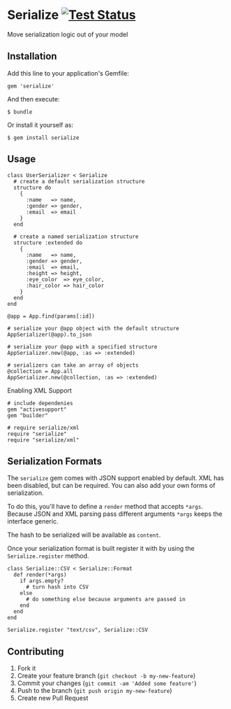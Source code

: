 # Serialize [![Test Status](https://secure.travis-ci.org/daneharrigan/serialize.png)][1]

Move serialization logic out of your model

## Installation

Add this line to your application's Gemfile:

    gem 'serialize'

And then execute:

    $ bundle

Or install it yourself as:

    $ gem install serialize

## Usage

    class UserSerializer < Serialize
      # create a default serialization structure
      structure do
        {
          :name   => name,
          :gender => gender,
          :email  => email
        }
      end

      # create a named serialization structure
      structure :extended do
        {
          :name   => name,
          :gender => gender,
          :email  => email,
          :height => height,
          :eye_color  => eye_color,
          :hair_color => hair_color
        }
      end
    end

    @app = App.find(params[:id])

    # serialize your @app object with the default structure
    AppSerializer(@app).to_json

    # serialize your @app with a specified structure
    AppSerializer.new(@app, :as => :extended)

    # serializers can take an array of objects
    @collection = App.all
    AppSerializer.new(@collection, :as => :extended)

Enabling XML Support

    # include dependenies
    gem "activesupport"
    gem "builder"

    # require serialize/xml
    require "serialize"
    require "serialize/xml"

## Serialization Formats

The `serialize` gem comes with JSON support enabled by default. XML has been disabled,
but can be required. You can also add your own forms of serialization.

To do this, you'll have to define a `render` method that accepts
`*args`. Because JSON and XML parsing pass different arguments `*args`
keeps the interface generic.

The hash to be serialized will be available as `content`.

Once your serialization format is built register it with by using the
`Serialize.register` method.

    class Serialize::CSV < Serialize::Format
      def render(*args)
        if args.empty?
          # turn hash into CSV
        else
          # do something else because arguments are passed in
        end
      end
    end

    Serialize.register "text/csv", Serialize::CSV

## Contributing

1. Fork it
2. Create your feature branch (`git checkout -b my-new-feature`)
3. Commit your changes (`git commit -am 'Added some feature'`)
4. Push to the branch (`git push origin my-new-feature`)
5. Create new Pull Request

[1]: https://secure.travis-ci.org/daneharrigan/serialize
